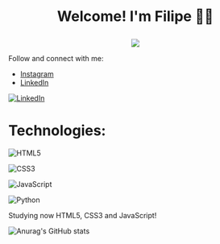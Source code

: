 # <p align="center"> Welcome! I'm Filipe 👋😆 </p>

<p align="center">
  <img src="https://cliply.co/wp-content/uploads/2019/06/401906190_ITS_COMPLICATED_400px.gif" />
</p>

<p>Follow and connect with me:
<ul>
  <li><a href="https://www.instagram.com/filipe.gallo/">Instagram</a>
  <li><a href="https://www.linkedin.com/in/filipegallo/">LinkedIn</a>
</ul>

[![LinkedIn](https://img.shields.io/badge/linkedin-%230077B5.svg?style=for-the-badge&logo=appveyor&logo=linkedin&logoColor=white)](https://www.linkedin.com/in/filipegallo/)

# Technologies:
<p>

![HTML5](https://img.shields.io/badge/html5-%23E34F26.svg?style=for-the-badge&logo=html5&logoColor=white)

![CSS3](https://img.shields.io/badge/css3-%231572B6.svg?style=for-the-badge&logo=appveyor&logo=css3&logoColor=white)

![JavaScript](https://img.shields.io/badge/javascript-%23323330.svg?style=for-the-badge&logo=javascript&logoColor=%23F7DF1E)

![Python](https://img.shields.io/badge/python-3670A0?style=for-the-badge&logo=python&logoColor=ffdd54)
</p>
<p>Studying now HTML5, CSS3 and JavaScript!

![Anurag's GitHub stats](https://github-readme-stats.vercel.app/api?username=filipegallodev&show_icons=true&theme=algolia)
  
<!--
[![Top Langs](https://github-readme-stats.vercel.app/api/top-langs/?username=filipegallodev&layout=compact)](https://github.com/anuraghazra/github-readme-stats)
<p>Follow me on <a href="https://www.instagram.com/filipe.gallo/">Instagram</a></p>
<p>Connect with me on my <a href="https://www.linkedin.com/in/filipegallo/">LinkedIn</a></p>


**filipegallodev/filipegallodev** is a ✨ _special_ ✨ repository because its `README.md` (this file) appears on your GitHub profile.

Here are some ideas to get you started:

- 🔭 I’m currently working on ...
- 🌱 I’m currently learning ...
- 👯 I’m looking to collaborate on ...
- 🤔 I’m looking for help with ...
- 💬 Ask me about ...
- 📫 How to reach me: ...
- 😄 Pronouns: ...
- ⚡ Fun fact: ...
-->
